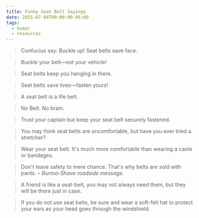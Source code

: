 ```yaml
---
title: Funny Seat Belt Sayings
date: 2015-07-04T00:00:00-05:00
tags:
  - humor
  - resources
---
```

> Confucius say: Buckle up! Seat belts save face.

> Buckle your belt&mdash;not your vehicle!

> Seat belts keep you hanging in there.

> Seat belts save lives&mdash;fasten yours!

> A seat belt is a life belt.

> No Belt. No brain.

> Trust your captain but keep your seat belt securely fastened.

> You may think seat belts are uncomfortable, but have you ever tried a stretcher?

> Wear your seat belt. It's much more comfortable than wearing a caste or bandages.

> Don't leave safety to mere chance. That's why belts are sold with pants.
> <span class="indent">&ndash; <cite>Burma-Shave roadside message.</cite></span>

> A friend is like a seat-belt, you may not always need them, but they will be there just in case.

> If you do not use seat belts, be sure and wear a soft-felt hat to protect your ears as your head goes through the windshield.
